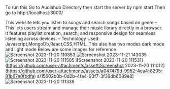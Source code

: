 To run this
Go to Audiahub Directory then start the server by npm start 
Then go to http://localhost:3000/


This website lets you listen to songs and search songs based on genre 
–	This lets users stream and manage their music library directly in a browser. It features playlist creation, search, and responsive design for seamless listening across devices.
–	Technology Used: Javascript,MongoDb,React,CSS,HTML.
This also has two modes dark mode and light mode
Below are some images for reference
![Screenshot 2023-11-20 110853](https://github.com/user-attachments/assets/eed999bc-2b10-4857-907d-c2383c3d466b)
![Screenshot 2023-11-21 143035](https://github.com/user-attachments/assets/f035829e-3238-4360-a492-aa0fb6683b01)
![Screenshot 2023-11-20 111505](https://github.com/user-attachments/assets/412363eb-783d-4ac4-9150-e566636e4487)
![Screenshot 2023-11-20 111531](https://github.com/user-attachments/asset![Screenshot 2023-11-20 111012](https://github.com/user-attachments/assets/a047479d-9952-4ca4-8205-81b67e0fbdfa)
s/15602b0b-0d2b-4fa4-93f7-3f39db6089e8)
![Screenshot 2023-11-20 111339](https://github.com/user-attachments/assets/bfef1990-7c30-42d7-99d4-35d098e89fc3)
